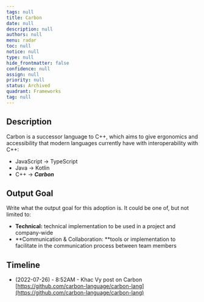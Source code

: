 ```yaml
---
tags: null
title: Carbon
date: null
description: null
authors: null
menu: radar
toc: null
notice: null
type: null
hide_frontmatter: false
confidence: null
assign: null
priority: null
status: Archived
quadrant: Frameworks
tag: null
---
```


## Description

Carbon is a successor language to C++, which aims to give ergonomics and accessibility that modern languages currently have with interoperability with C++:

* JavaScript → TypeScript
* Java → Kotlin
* C++ → ***Carbon***

## Output Goal

Write what the output goal for this adoption is. It could be one of, but not limited to:

* **Technical:** technical implementation to be used in a project and company-wide
* **Communication & Collaboration: **tools or implementation to facilitate in the communication process between team members

## Timeline

* (2022-07-26) - 8:52AM - Khac Vy post on Carbon [https://github.com/carbon-language/carbon-lang](https://github.com/carbon-language/carbon-lang)